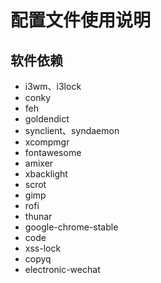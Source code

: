 # 配置文件使用说明

## 软件依赖

- i3wm、i3lock
- conky
- feh
- goldendict
- synclient、syndaemon
- xcompmgr
- fontawesome
- amixer
- xbacklight
- scrot
- gimp
- rofi
- thunar
- google-chrome-stable
- code
- xss-lock
- copyq
- electronic-wechat


